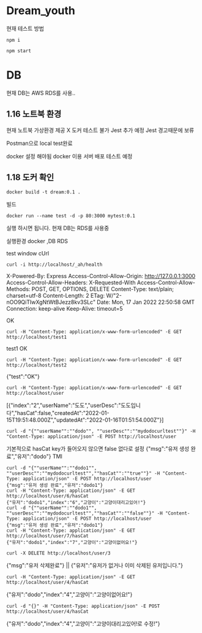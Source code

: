 # Dream_youth

현재 테스트 방법
```
npm i

npm start
```
# DB
현재 DB는 AWS RDS를 사용..


## 1.16 노트북 환경 
현재 노트북 가상환경 제공 X
도커 테스트 불가
Jest 추가 예정
Jest 경고때문에 보류

Postman으로 local test완료

docker 설정 해야됨
docker 이용 서버 배포 테스트 예정



## 1.18 도커 확인
```
docker build -t dream:0.1 .
```
빌드

```
docker run --name test -d -p 80:3000 mytest:0.1
```
실행 하시면 됩니다.
현재 DB는 RDS를 사용중

실행환경 
docker ,DB RDS

test
window cUrl


```
curl -i http://localhost/_ah/health
```
X-Powered-By: Express
Access-Control-Allow-Origin: http://127.0.0.1:3000
Access-Control-Allow-Headers: X-Requested-With
Access-Control-Allow-Methods: POST, GET, OPTIONS, DELETE
Content-Type: text/plain; charset=utf-8
Content-Length: 2
ETag: W/"2-nOO9QiTIwXgNtWtBJezz8kv3SLc"
Date: Mon, 17 Jan 2022 22:50:58 GMT
Connection: keep-alive
Keep-Alive: timeout=5

OK
```
curl -H "Content-Type: application/x-www-form-urlencoded" -E GET http://localhost/test1
```
test1 OK

```
curl -H "Content-Type: application/x-www-form-urlencoded" -E GET http://localhost/test2
```
{"test":"OK"}

```
curl -H "Content-Type: application/x-www-form-urlencoded" -E GET http://localhost/user
```
[{"index":"2","userName":"도도","userDesc":"도도입니다","hasCat":false,"createdAt":"2022-01-15T19:51:48.000Z","updatedAt":"2022-01-16T01:51:54.000Z"}]

```
curl -d "{""userName"":""dodo"", ""userDesc"":""mydodocurltest""}" -H "Content-Type: application/json" -E POST http://localhost/user
```
기본적으로 hasCat key가 들어오지 않으면 false 없다로 설정
{"msg":"유저 생성 완료","유저":"dodo"}
TMI
```
curl -d "{""userName"":""dodo1"", ""userDesc"":""mydodocurltest"",""hasCat"":""true""}" -H "Content-Type: application/json" -E POST http://localhost/user
{"msg":"유저 생성 완료","유저":"dodo1"}
curl -H "Content-Type: application/json" -E GET http://localhost/user/6/hasCat
{"유저":"dodo1","index":"6","고양이":"고양이대리고있어!"}
curl -d "{""userName"":""dodo1"", ""userDesc"":""mydodocurltest"",""hasCat"":""false""}" -H "Content-Type: application/json" -E POST http://localhost/user
{"msg":"유저 생성 완료","유저":"dodo1"}
curl -H "Content-Type: application/json" -E GET http://localhost/user/7/hasCat
{"유저":"dodo1","index":"7","고양이":"고양이없어요!"}
```

```
curl -X DELETE http://localhost/user/3
```


{"msg":"유저 삭제완료"}
||
{"유저":"유저가 없거나 이미 삭제된 유저입니다."}

```
curl -H "Content-Type: application/json" -E GET http://localhost/user/4/hasCat
```

{"유저":"dodo","index":"4","고양이":"고양이없어요!"}


```
curl -d "{}" -H "Content-Type: application/json" -E POST http://localhost/user/4/hasCat
```
{"유저":"dodo","index":"4","고양이":"고양이대리고있어!로 수정!"}







